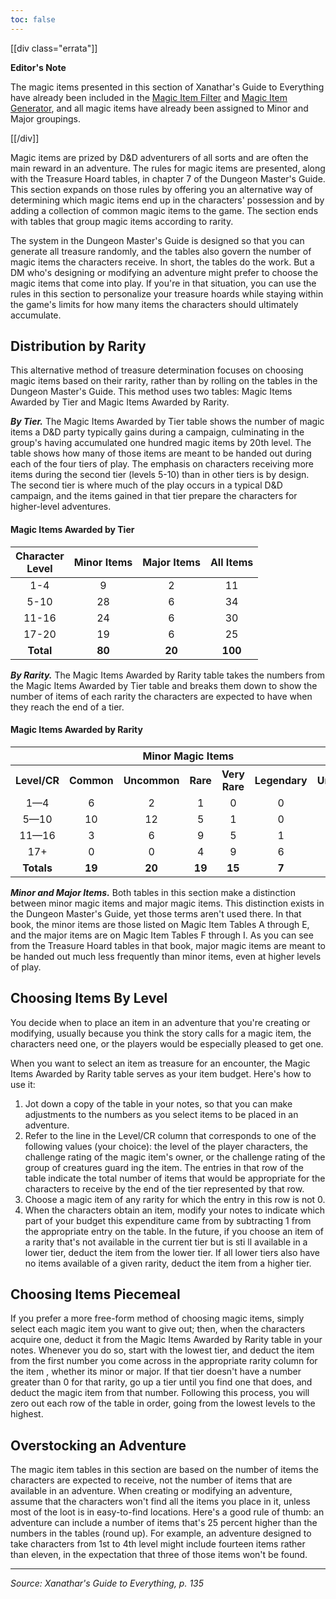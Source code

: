 ```yaml
---
toc: false
---
```


[[div class="errata"]]

**Editor's Note**

The magic items presented in this section of Xanathar's Guide to Everything have already been included in the [Magic Item Filter](/dnd/equipment/magic_item_filter/) and [Magic Item Generator](/dnd/equipment/magic_item_generator/), and all magic items have already been assigned to Minor and Major groupings. 

[[/div]]

Magic items are prized by D&D adventurers of all sorts and are often the main reward in an adventure. The rules for magic items are presented, along with the Treasure Hoard tables, in chapter 7 of the Dungeon Master's Guide. This section expands on those rules by offering you an alternative way of determining which magic items end up in the characters' possession and by adding a collection of common magic items to the game. The section ends with tables that group magic items according to rarity.

The system in the Dungeon Master's Guide is designed so that you can generate all treasure randomly, and the tables also govern the number of magic items the characters receive. In short, the tables do the work. But a DM who's designing or modifying an adventure might prefer to choose the magic items that come into play. If you're in that situation, you can use the rules in this section to personalize your treasure hoards while staying within the game's limits for how many items the characters should ultimately accumulate.

## Distribution by Rarity

This alternative method of treasure determination focuses on choosing magic items based on their rarity, rather than by rolling on the tables in the Dungeon Master's Guide. This method uses two tables: Magic Items Awarded by Tier and Magic Items Awarded by Rarity.

***By Tier.*** The Magic Items Awarded by Tier table shows the number of magic items a D&D party typically gains during a campaign, culminating in the group's having accumulated one hundred magic items by 20th level. The table shows how many of those items are meant to be handed out during each of the four tiers of play. The emphasis on characters receiving more items during the second tier (levels 5-10) than in other tiers is by design. The second tier is where much of the play occurs in a typical D&D campaign, and the items gained in that tier prepare the characters for higher-level adventures.

#### Magic Items Awarded by Tier

| Character<br>Level | Minor Items | Major Items | All Items |
|:------------------:|:-----------:|:-----------:|:---------:|
|        1-4         |      9      |      2      |    11     |
|        5-10        |     28      |      6      |    34     |
|       11-16        |     24      |      6      |    30     |
|       17-20        |     19      |      6      |    25     |
|     **Total**      |   **80**    |   **20**    |  **100**  |

***By Rarity.*** The Magic Items Awarded by Rarity table takes the numbers from the Magic Items Awarded by Tier table and breaks them down to show the number of items of each rarity the characters are expected to have when they reach the end of a tier.


#### Magic Items Awarded by Rarity

<table>
    <tr>
        <th></th>
        <th colspan="5">Minor Magic Items</th>
        <th colspan="4">Major Magic Items</th>
    </tr>
    <tr>
        <th>Level/CR</th>
        <th>Common</th>
        <th>Uncommon</th>
        <th>Rare</th>
        <th>Very Rare</th>
        <th>Legendary</th>
        <th>Uncommon</th>
        <th>Rare</th>
        <th>Very Rare</th>
        <th>Legendary</th>
    </tr>
    <tr style="text-align: center">
        <td>1—4</td>
        <td>6</td>
        <td>2</td>
        <td>1</td>
        <td>0</td>
        <td>0</td>
        <td>2</td>
        <td>0</td>
        <td>0</td>
        <td>0</td>
    </tr>
    <tr style="text-align: center">
        <td>5—10</td>
        <td>10</td>
        <td>12</td>
        <td>5</td>
        <td>1</td>
        <td>0</td>
        <td>5</td>
        <td>1</td>
        <td>0</td>
        <td>0</td>
    </tr>
    <tr style="text-align: center">
        <td>11—16</td>
        <td>3</td>
        <td>6</td>
        <td>9</td>
        <td>5</td>
        <td>1</td>
        <td>1</td>
        <td>2</td>
        <td>2</td>
        <td>1</td>
    </tr>
    <tr style="text-align: center">
        <td>17+</td>
        <td>0</td>
        <td>0</td>
        <td>4</td>
        <td>9</td>
        <td>6</td>
        <td>0</td>
        <td>1</td>
        <td>2</td>
        <td>3</td>
    </tr>
    <tr style="text-align: center; font-weight: bold">
        <td>Totals</td>
        <td>19</td>
        <td>20</td>
        <td>19</td>
        <td>15</td>
        <td>7</td>
        <td>8</td>
        <td>4</td>
        <td>4</td>
        <td>4</td>
    </tr>
</table>

***Minor and Major Items.*** Both tables in this section make a distinction between minor magic items and major magic items. This distinction exists in the Dungeon Master's Guide, yet those terms aren't used there. In that book, the minor items are those listed on Magic Item Tables A through E, and the major items are on Magic Item Tables F through I. As you can see from the Treasure Hoard tables in that book, major magic items are meant to be handed out much less frequently than minor items, even at higher levels of play.

## Choosing Items By Level

You decide when to place an item in an adventure that you're creating or modifying, usually because you think the story calls for a magic item, the characters need one, or the players would be especially pleased to get one.

When you want to select an item as treasure for an encounter, the Magic Items Awarded by Rarity table serves as your item budget. Here's how to use it:

1. Jot down a copy of the table in your notes, so that you can make adjustments to the numbers as you select items to be placed in an adventure.
2. Refer to the line in the Level/CR column that corresponds to one of the following values (your choice): the level of the player characters, the challenge rating of the magic item's owner, or the challenge rating of the group of creatures guard ing the item. The entries in that row of the table indicate the total number of items that would be appropriate for the characters to receive by the end of the tier represented by that row.
3. Choose a magic item of any rarity for which the entry in this row is not 0.
4. When the characters obtain an item, modify your notes to indicate which part of your budget this expenditure came from by subtracting 1 from the appropriate entry on the table. In the future, if you choose an item of a rarity that's not available in the current tier but is sti ll available in a lower tier, deduct the item from the lower tier. If all lower tiers also have no items available of a given rarity, deduct the item from a higher tier.

## Choosing Items Piecemeal

If you prefer a more free-form method of choosing magic items, simply select each magic item you want to give out; then, when the characters acquire one, deduct it from the Magic Items Awarded by Rarity table in your notes. Whenever you do so, start with the lowest tier, and deduct the item from the first number you come across in the appropriate rarity column for the item , whether its minor or major. If that tier doesn't have a number greater than 0 for that rarity, go up a tier until you find one that does, and deduct the magic item from that number. Following this process, you will zero out each row of the table in order, going from the lowest levels to the highest.

## Overstocking an Adventure

The magic item tables in this section are based on the number of items the characters are expected to receive, not the number of items that are available in an adventure. When creating or modifying an adventure, assume that the characters won't find all the items you place in it, unless most of the loot is in easy-to-find locations. Here's a good rule of thumb: an adventure can include a number of items that's 25 percent higher than the numbers in the tables (round up). For example, an adventure designed to take characters from 1st to 4th level might include fourteen items rather than eleven, in the expectation that three of those items won't be found.

---

*Source: Xanathar's Guide to Everything, p. 135* 